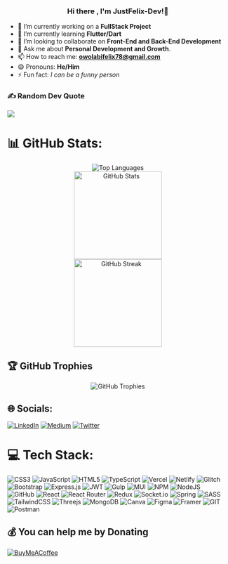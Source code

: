 
### <p align='center'> Hi there , I'm JustFelix-Dev!👋</p>


- 🔭 I’m currently working on a **FullStack Project**
- 🌱 I’m currently learning **Flutter/Dart**
- 👯 I’m looking to collaborate on **Front-End and Back-End Development**
- 💬 Ask me about **Personal Development and Growth**.
- 📫 How to reach me: **owolabifelix78@gmail.com**
- 😄 Pronouns: **He/Him**
- ⚡ Fun fact: *I can be a funny person*

### ✍️ Random Dev Quote
![](https://quotes-github-readme.vercel.app/api?type=horizontal&theme=merko)

# 📊 GitHub Stats:
<div align="center">
  <img src="https://github-readme-stats.vercel.app/api/top-langs/?username=JustFelix-Dev&theme=city_light&hide_border=false&include_all_commits=true&count_private=false&layout=compact" alt="Top Languages" /> <br/>
  <img src="https://github-readme-stats.vercel.app/api?username=JustFelix-Dev&theme=city_light&hide_border=false&include_all_commits=true&count_private=false" alt="GitHub Stats"  style="height: 200px; width: '30%';" />  <br/>
  <img src="https://github-readme-streak-stats.herokuapp.com/?user=JustFelix-Dev&theme=city_light&hide_border=false" alt="GitHub Streak" style="height: 200px; width: '30%';" />
</div>





## 🏆 GitHub Trophies
<div style="display: flex; justify-content: center;margin:'0 auto'">
  <img src="https://github-profile-trophy.vercel.app/?username=JustFelix-Dev&theme=monokai&no-frame=true&no-bg=false&margin-w=4" alt="GitHub Trophies" />
</div>


## 🌐 Socials:
[![LinkedIn](https://img.shields.io/badge/LinkedIn-%230077B5.svg?logo=linkedin&logoColor=white)](https://linkedin.com/in/www.linkedin.com/in/justfelixowolabi) [![Medium](https://img.shields.io/badge/Medium-12100E?logo=medium&logoColor=white)](https://medium.com/@@owolabifelix78) [![Twitter](https://img.shields.io/badge/Twitter-%231DA1F2.svg?logo=Twitter&logoColor=white)](https://twitter.com/https://twitter.com/justfelix_dev) 

# 💻 Tech Stack:
![CSS3](https://img.shields.io/badge/css3-%231572B6.svg?style=for-the-badge&logo=css3&logoColor=white) ![JavaScript](https://img.shields.io/badge/javascript-%23323330.svg?style=for-the-badge&logo=javascript&logoColor=%23F7DF1E) ![HTML5](https://img.shields.io/badge/html5-%23E34F26.svg?style=for-the-badge&logo=html5&logoColor=white) ![TypeScript](https://img.shields.io/badge/typescript-%23007ACC.svg?style=for-the-badge&logo=typescript&logoColor=white) ![Vercel](https://img.shields.io/badge/vercel-%23000000.svg?style=for-the-badge&logo=vercel&logoColor=white) ![Netlify](https://img.shields.io/badge/netlify-%23000000.svg?style=for-the-badge&logo=netlify&logoColor=#00C7B7) ![Glitch](https://img.shields.io/badge/glitch-%233333FF.svg?style=for-the-badge&logo=glitch&logoColor=white) ![Bootstrap](https://img.shields.io/badge/bootstrap-%23563D7C.svg?style=for-the-badge&logo=bootstrap&logoColor=white) ![Express.js](https://img.shields.io/badge/express.js-%23404d59.svg?style=for-the-badge&logo=express&logoColor=%2361DAFB) ![JWT](https://img.shields.io/badge/JWT-black?style=for-the-badge&logo=JSON%20web%20tokens) ![Gulp](https://img.shields.io/badge/GULP-%23CF4647.svg?style=for-the-badge&logo=gulp&logoColor=white) ![MUI](https://img.shields.io/badge/MUI-%230081CB.svg?style=for-the-badge&logo=material-ui&logoColor=white) ![NPM](https://img.shields.io/badge/NPM-%23000000.svg?style=for-the-badge&logo=npm&logoColor=white) ![NodeJS](https://img.shields.io/badge/node.js-6DA55F?style=for-the-badge&logo=node.js&logoColor=white) ![GitHub](https://img.shields.io/badge/GitHub-%23121011.svg?style=for-the-badge&logo=github&logoColor=white) ![React](https://img.shields.io/badge/react-%2320232a.svg?style=for-the-badge&logo=react&logoColor=%2361DAFB) ![React Router](https://img.shields.io/badge/React_Router-CA4245?style=for-the-badge&logo=react-router&logoColor=white) ![Redux](https://img.shields.io/badge/redux-%23593d88.svg?style=for-the-badge&logo=redux&logoColor=white) ![Socket.io](https://img.shields.io/badge/Socket.io-black?style=for-the-badge&logo=socket.io&badgeColor=010101) ![Spring](https://img.shields.io/badge/spring-%236DB33F.svg?style=for-the-badge&logo=spring&logoColor=white) ![SASS](https://img.shields.io/badge/SASS-hotpink.svg?style=for-the-badge&logo=SASS&logoColor=white) ![TailwindCSS](https://img.shields.io/badge/tailwindcss-%2338B2AC.svg?style=for-the-badge&logo=tailwind-css&logoColor=white) ![Threejs](https://img.shields.io/badge/threejs-black?style=for-the-badge&logo=three.js&logoColor=white) ![MongoDB](https://img.shields.io/badge/MongoDB-%234ea94b.svg?style=for-the-badge&logo=mongodb&logoColor=white) ![Canva](https://img.shields.io/badge/Canva-%2300C4CC.svg?style=for-the-badge&logo=Canva&logoColor=white) 	![Figma](https://img.shields.io/badge/figma-%23F24E1E.svg?style=for-the-badge&logo=figma&logoColor=white) ![Framer](https://img.shields.io/badge/Framer-black?style=for-the-badge&logo=framer&logoColor=blue) ![GIT](https://img.shields.io/badge/Git-fc6d26?style=for-the-badge&logo=git&logoColor=white) ![Postman](https://img.shields.io/badge/Postman-FF6C37?style=for-the-badge&logo=postman&logoColor=white)

  ## 💰 You can help me by Donating
  [![BuyMeACoffee](https://img.shields.io/badge/Buy%20Me%20a%20Coffee-ffdd00?style=for-the-badge&logo=buy-me-a-coffee&logoColor=black)](https://buymeacoffee.com/justfelix) 

  
<!-- Proudly created with GPRM ( https://gprm.itsvg.in ) -->
